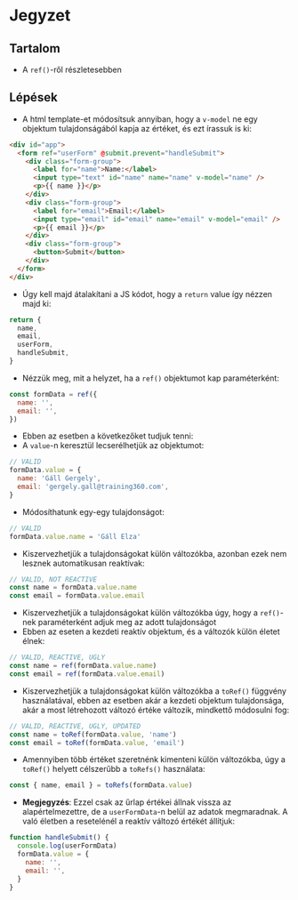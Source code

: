 # Jegyzet

## Tartalom

- A `ref()`-ről részletesebben

## Lépések

- A html template-et módosítsuk annyiban, hogy a `v-model` ne egy objektum tulajdonságából kapja az értéket, és ezt írassuk is ki:

```html
<div id="app">
  <form ref="userForm" @submit.prevent="handleSubmit">
    <div class="form-group">
      <label for="name">Name:</label>
      <input type="text" id="name" name="name" v-model="name" />
      <p>{{ name }}</p>
    </div>
    <div class="form-group">
      <label for="email">Email:</label>
      <input type="email" id="email" name="email" v-model="email" />
      <p>{{ email }}</p>
    </div>
    <div class="form-group">
      <button>Submit</button>
    </div>
  </form>
</div>
```

- Úgy kell majd átalakítani a JS kódot, hogy a `return` value így nézzen majd ki:

```js
return {
  name,
  email,
  userForm,
  handleSubmit,
}
```

- Nézzük meg, mit a helyzet, ha a `ref()` objektumot kap paraméterként:

```js
const formData = ref({
  name: '',
  email: '',
})
```

- Ebben az esetben a következőket tudjuk tenni:
- A `value`-n keresztül lecserélhetjük az objektumot:

```js
// VALID
formData.value = {
  name: 'Gáll Gergely',
  email: 'gergely.gall@training360.com',
}
```

- Módosíthatunk egy-egy tulajdonságot:

```js
// VALID
formData.value.name = 'Gáll Elza'
```

- Kiszervezhetjük a tulajdonságokat külön változókba, azonban ezek nem lesznek automatikusan reaktívak:

```js
// VALID, NOT REACTIVE
const name = formData.value.name
const email = formData.value.email
```

- Kiszervezhetjük a tulajdonságokat külön változókba úgy, hogy a `ref()`-nek paraméterként adjuk meg az adott tulajdonságot
- Ebben az eseten a kezdeti reaktív objektum, és a változók külön életet élnek:

```js
// VALID, REACTIVE, UGLY
const name = ref(formData.value.name)
const email = ref(formData.value.email)
```

- Kiszervezhetjük a tulajdonságokat külön változókba a `toRef()` függvény használatával, ebben az esetben akár a kezdeti objektum tulajdonsága, akár a most létrehozott változó értéke változik, mindkettő módosulni fog:

```js
// VALID, REACTIVE, UGLY, UPDATED
const name = toRef(formData.value, 'name')
const email = toRef(formData.value, 'email')
```

- Amennyiben több értéket szeretnénk kimenteni külön változókba, úgy a `toRef()` helyett célszerűbb a `toRefs()` használata:

```js
const { name, email } = toRefs(formData.value)
```

- **Megjegyzés**: Ezzel csak az űrlap értékei állnak vissza az alapértelmezettre, de a `userFormData`-n belül az adatok megmaradnak. A való életben a resetelénél a reaktív változó értékét állítjuk:

```js
function handleSubmit() {
  console.log(userFormData)
  formData.value = {
    name: '',
    email: '',
  }
}
```

